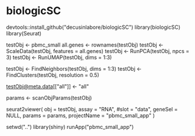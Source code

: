 # biologicSC

devtools::install_github("decusinlabore/biologicSC")
library(biologicSC)
library(Seurat)

testObj <- pbmc_small
all.genes <- rownames(testObj)
testObj <- ScaleData(testObj, features = all.genes)
testObj <- RunPCA(testObj, npcs = 3)
testObj <- RunUMAP(testObj, dims = 1:3)

testObj <- FindNeighbors(testObj, dims = 1:3)
testObj <- FindClusters(testObj, resolution = 0.5)

testObj@meta.data[["all"]] <- "all"

params <- scanObjParams(testObj)

seurat2viewer(
    obj = testObj,
    assay = "RNA",
    #slot = "data",
    geneSel = NULL,
    params = params,
    projectName = "pbmc_small_app"
) 

setwd("..")
library(shiny)
runApp("pbmc_small_app")
